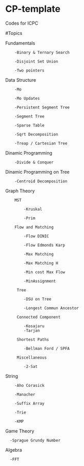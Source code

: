 # CP-template
Codes for ICPC

#Topics
  
   Fundamentals
        
        -Binary & Ternary Search
        
        -Disjoint Set Union
        
        -Two pointers

   Data Structure

        -Mo

        -Mo Updates

        -Persistent Segment Tree

        -Segment Tree
        
        -Sparse Table
        
        -Sqrt Decomposition
        
        -Treap / Cartesian Tree
        
   Dinamic Programming
        
        -Divide & Conquer
        
   Dinamic Programming on Tree
   
        -Centroid Decomposition
        
        
   Graph Theory
     
        MST
      
            -Kruskal
          
            -Prim
            
        Flow and Matching
        
            -Flow DINIC

            -Flow Edmonds Karp

            -Max Matching

            -Max Matching H

            -Min cost Max Flow
            
            -MinAssignment
          
         Tree
         
            -DSU on Tree
        
            -Longest Commun Ancestor
         
         Connected Component
        
            -Kosajaru
            -Tarjan
   
         Shortest Paths
         
            -Bellman Ford / SPFA
        
         Miscellaneous
        
            -2-Sat
  
        
   String
   
        -Aho Corasick
        
        -Manacher
        
        -Suffix Array
        
        -Trie
   
        -KMP
        
   Game Theory
      
      -Sprague Grundy Number
      
   Algebra
   
      -FFT
   
   
